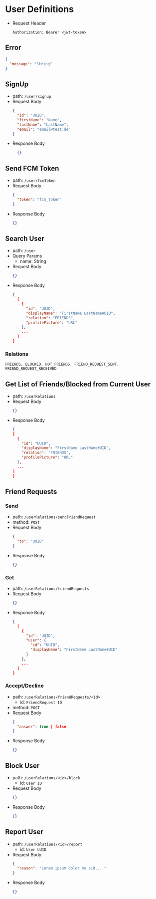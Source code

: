 
# User Definitions
- Request Header
  ```
  Authorization: Bearer <jwt-token>
  ```

## Error
```JSON
{
  "message": "String"
}
```
## SignUp
- path: `/user/signup`
- Request Body
  ```JSON
  {
    "id": "UUID",
    "firstName": "Name",
    "lastName": "LastName",
    "email": "email@test.de"
  }
  ```
- Response Body
  ```JSON
    {}
  ```

## Send FCM Token
- path: `/user/fcmToken`
- Request Body
  ```JSON
  {
    "token": "fcm_token"
  }
  ```
- Response Body
  ```JSON
  {}
  ```

## Search User
- path: `/user`
- Query Params
  - name: String
- Request Body
  ```JSON
  {}
  ```
- Response Body
  ```JSON
  {
    [
      {
        "id": "UUID",
        "displayName": "FirstName LastName#UID",
        "relation": "FRIENDS",
        "profilePicture": "URL"
      },
      ...
    ]
  }
  ```
### Relations
```
FRIENDS, BLOCKED, NOT_FRIENDS, FRIEND_REQUEST_SENT, FRIEND_REQUEST_RECEIVED
```

## Get List of Friends/Blocked from Current User
- path: `/userRelations`
- Request Body
  ```JSON
  {}
  ```
- Response Body
    ```JSON
  {
    [
      {
        "id": "UUID",
        "displayName": "FirstName LastName#UID",
        "relation": "FRIENDS",
        "profilePicture": "URL"
      },
      ...
    ]
  }
  ```

## Friend Requests

### Send
- path: `/userRelations/sendFriendRequest`
- method: `POST`
- Request Body
  ```JSON
  {
    "to": "UUID"
  }
  ```
- Response Body
  ```JSON
  {}
  ```

### Get
- path: `/userRelations/friendRequests`
- Request Body
  ```JSON
  {}
  ```
- Response Body
  ```JSON
  {
    [
      {
        "id": "UUID",
        "user": {
          "id": "UUID",
          "displayName": "FirstName LastName#UID"
        }
      },
      ...
    ]
  }
  ```

### Accept/Decline
- path: `/userRelations/friendRequests/<id>`
  - id: `FriendRequest ID`
- method: `POST`
- Request Body
  ```JSON
  {
    "answer": true | false
  }
  ```
- Response Body
  ```JSON
  {}
  ```

## Block User
- path: `/userRelations/<id>/block`
  - id: `User ID`
- Request Body
  ```JSON
  {}
  ```
- Response Body
  ```JSON
  {}
  ```

## Report User
- path: `/userRelations/<id>/report`
  - id: `User UUID`
- Request Body
  ```JSON
  {
    "reason": "Lorem ipsum dolor me sid...."
  }
  ```
- Response Body
  ```JSON
  {}
  ```
